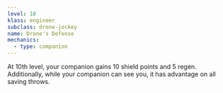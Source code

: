 ```yaml
---
level: 10
klass: engineer
subclass: drone-jockey
name: Drone's Defense
mechanics:
  - type: companion
---
```

At 10th level, your companion gains 10 shield points and 5 regen. Additionally, while your companion can see you,
it has advantage on all saving throws.
